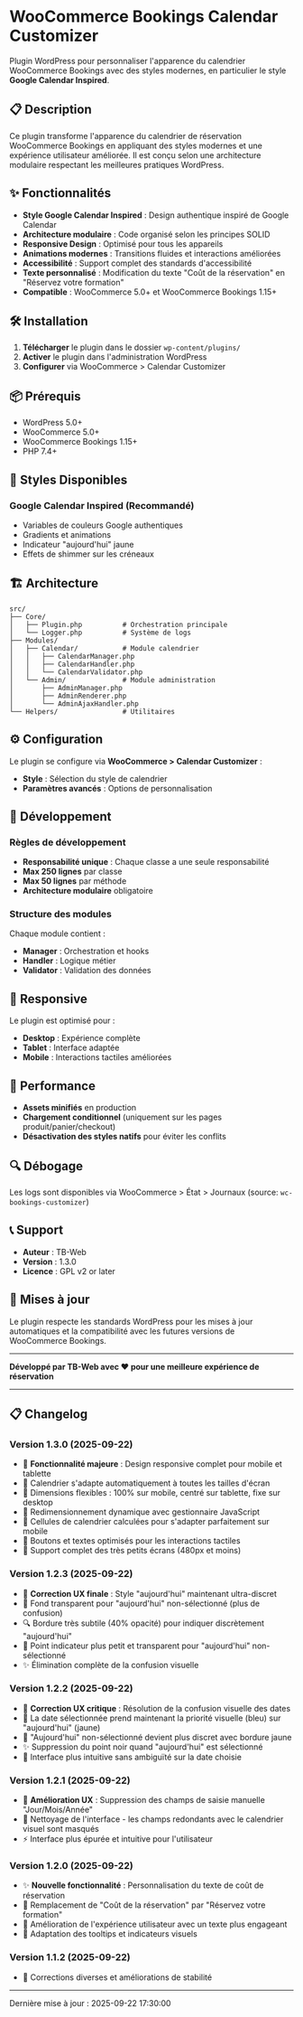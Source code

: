 # WooCommerce Bookings Calendar Customizer

Plugin WordPress pour personnaliser l'apparence du calendrier WooCommerce Bookings avec des styles modernes, en particulier le style **Google Calendar Inspired**.

## 📋 Description

Ce plugin transforme l'apparence du calendrier de réservation WooCommerce Bookings en appliquant des styles modernes et une expérience utilisateur améliorée. Il est conçu selon une architecture modulaire respectant les meilleures pratiques WordPress.

## ✨ Fonctionnalités

- **Style Google Calendar Inspired** : Design authentique inspiré de Google Calendar
- **Architecture modulaire** : Code organisé selon les principes SOLID
- **Responsive Design** : Optimisé pour tous les appareils
- **Animations modernes** : Transitions fluides et interactions améliorées
- **Accessibilité** : Support complet des standards d'accessibilité
- **Texte personnalisé** : Modification du texte "Coût de la réservation" en "Réservez votre formation"
- **Compatible** : WooCommerce 5.0+ et WooCommerce Bookings 1.15+

## 🛠️ Installation

1. **Télécharger** le plugin dans le dossier `wp-content/plugins/`
2. **Activer** le plugin dans l'administration WordPress
3. **Configurer** via WooCommerce > Calendar Customizer

## 📦 Prérequis

- WordPress 5.0+
- WooCommerce 5.0+
- WooCommerce Bookings 1.15+
- PHP 7.4+

## 🎨 Styles Disponibles

### Google Calendar Inspired (Recommandé)

- Variables de couleurs Google authentiques
- Gradients et animations
- Indicateur "aujourd'hui" jaune
- Effets de shimmer sur les créneaux

## 🏗️ Architecture

```
src/
├── Core/
│   ├── Plugin.php          # Orchestration principale
│   └── Logger.php          # Système de logs
├── Modules/
│   ├── Calendar/           # Module calendrier
│   │   ├── CalendarManager.php
│   │   ├── CalendarHandler.php
│   │   └── CalendarValidator.php
│   └── Admin/              # Module administration
│       ├── AdminManager.php
│       ├── AdminRenderer.php
│       └── AdminAjaxHandler.php
└── Helpers/                # Utilitaires
```

## ⚙️ Configuration

Le plugin se configure via **WooCommerce > Calendar Customizer** :

- **Style** : Sélection du style de calendrier
- **Paramètres avancés** : Options de personnalisation

## 🔧 Développement

### Règles de développement

- **Responsabilité unique** : Chaque classe a une seule responsabilité
- **Max 250 lignes** par classe
- **Max 50 lignes** par méthode
- **Architecture modulaire** obligatoire

### Structure des modules

Chaque module contient :

- **Manager** : Orchestration et hooks
- **Handler** : Logique métier
- **Validator** : Validation des données

## 📱 Responsive

Le plugin est optimisé pour :

- **Desktop** : Expérience complète
- **Tablet** : Interface adaptée
- **Mobile** : Interactions tactiles améliorées

## 🚀 Performance

- **Assets minifiés** en production
- **Chargement conditionnel** (uniquement sur les pages produit/panier/checkout)
- **Désactivation des styles natifs** pour éviter les conflits

## 🔍 Débogage

Les logs sont disponibles via WooCommerce > État > Journaux (source: `wc-bookings-customizer`)

## 📞 Support

- **Auteur** : TB-Web
- **Version** : 1.3.0
- **Licence** : GPL v2 or later

## 🔄 Mises à jour

Le plugin respecte les standards WordPress pour les mises à jour automatiques et la compatibilité avec les futures versions de WooCommerce Bookings.

---

**Développé par TB-Web avec ❤️ pour une meilleure expérience de réservation**

---

## 📋 Changelog

### Version 1.3.0 (2025-09-22)

- 📱 **Fonctionnalité majeure** : Design responsive complet pour mobile et tablette
- 🎨 Calendrier s'adapte automatiquement à toutes les tailles d'écran
- 📏 Dimensions flexibles : 100% sur mobile, centré sur tablette, fixe sur desktop
- 🔄 Redimensionnement dynamique avec gestionnaire JavaScript
- 📍 Cellules de calendrier calculées pour s'adapter parfaitement sur mobile
- 🎯 Boutons et textes optimisés pour les interactions tactiles
- 📱 Support complet des très petits écrans (480px et moins)

### Version 1.2.3 (2025-09-22)

- 🎯 **Correction UX finale** : Style "aujourd'hui" maintenant ultra-discret
- 👻 Fond transparent pour "aujourd'hui" non-sélectionné (plus de confusion)
- 🔍 Bordure très subtile (40% opacité) pour indiquer discrètement "aujourd'hui"
- 📍 Point indicateur plus petit et transparent pour "aujourd'hui" non-sélectionné
- ✨ Élimination complète de la confusion visuelle

### Version 1.2.2 (2025-09-22)

- 🎯 **Correction UX critique** : Résolution de la confusion visuelle des dates
- 🔵 La date sélectionnée prend maintenant la priorité visuelle (bleu) sur "aujourd'hui" (jaune)
- 🎨 "Aujourd'hui" non-sélectionné devient plus discret avec bordure jaune
- ✨ Suppression du point noir quand "aujourd'hui" est sélectionné
- 🧠 Interface plus intuitive sans ambiguïté sur la date choisie

### Version 1.2.1 (2025-09-22)

- 🎨 **Amélioration UX** : Suppression des champs de saisie manuelle "Jour/Mois/Année"
- 🧹 Nettoyage de l'interface - les champs redondants avec le calendrier visuel sont masqués
- ⚡ Interface plus épurée et intuitive pour l'utilisateur

### Version 1.2.0 (2025-09-22)

- ✨ **Nouvelle fonctionnalité** : Personnalisation du texte de coût de réservation
- 🔧 Remplacement de "Coût de la réservation" par "Réservez votre formation"
- 📱 Amélioration de l'expérience utilisateur avec un texte plus engageant
- 🎨 Adaptation des tooltips et indicateurs visuels

### Version 1.1.2 (2025-09-22)

- 🐛 Corrections diverses et améliorations de stabilité

---

Dernière mise à jour : 2025-09-22 17:30:00
